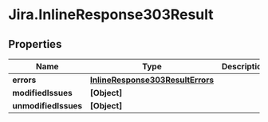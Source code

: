 # Jira.InlineResponse303Result

## Properties

Name | Type | Description | Notes
------------ | ------------- | ------------- | -------------
**errors** | [**InlineResponse303ResultErrors**](InlineResponse303ResultErrors.md) |  | 
**modifiedIssues** | **[Object]** |  | 
**unmodifiedIssues** | **[Object]** |  | 


